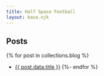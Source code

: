 ```yaml
---
title: Half Space Football
layout: base.njk
---
```


## Posts

{% for post in collections.blog %}

- [{{ post.data.title }}]({{post.url}})
  {%- endfor %}
